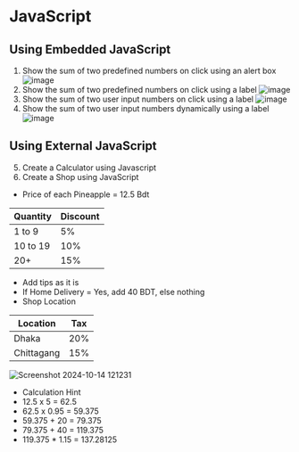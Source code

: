 # JavaScript

## Using Embedded JavaScript
1. Show the sum of two predefined numbers on click using an alert box
![image](https://github.com/user-attachments/assets/ee663356-9153-4cd9-8d83-63b553265085)
2. Show the sum of two predefined numbers on click using a label 
![image](https://github.com/user-attachments/assets/f6763904-21ac-46ee-8e6c-7b448690e0a9)
3. Show the sum of two user input numbers on click using a label 
![image](https://github.com/user-attachments/assets/64d8a1bd-8a25-4266-9344-0ea2e3b8949e)
4. Show the sum of two user input numbers dynamically using a label 
![image](https://github.com/user-attachments/assets/f13dcaf4-f484-4634-8853-fc710f7c884f)

## Using External JavaScript
5. Create a Calculator using Javascript
6. Create a Shop using JavaScript
- Price of each Pineapple = 12.5 Bdt

| Quantity     | Discount | 
|--------------|----------|
| 1 to 9       | 5%       |
| 10 to 19     | 10%      |
| 20+          | 15%      |

- Add tips as it is
- If Home Delivery = Yes, add 40 BDT, else nothing
- Shop Location

| Location     | Tax      | 
|--------------|----------|
| Dhaka        | 20%      |
| Chittagang   | 15%      |

![Screenshot 2024-10-14 121231](https://github.com/user-attachments/assets/138e145b-2bbc-4c40-98b7-1421be978439)

- Calculation Hint
 - 12.5 x 5 = 62.5
 - 62.5 x 0.95 = 59.375
 - 59.375 + 20 = 79.375
 - 79.375 + 40 = 119.375
 - 119.375 * 1.15 = 137.28125
